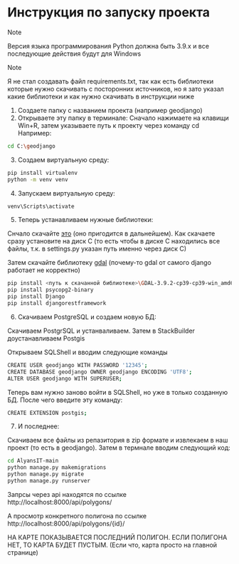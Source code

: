 # Инструкция по запуску проекта

>[!NOTE]
>Версия языка программирования Python должна быть 3.9.x и все последующие действия будут для Windows

>[!NOTE]
>Я не стал создавать файл requirements.txt, так как есть библиотеки которые нужно скачивать с посторонних источников, но я зато указал какие библиотеки и как нужно скачивать в инструкции ниже

1. Создаете папку с названием проекта (например geodjango)
2. Открываете эту папку в терминале:
Сначало нажимаете на клавищи Win+R, затем указываете путь к проекту через команду cd
Например:
```bash
cd C:\geodjango
```
3. Создаем виртуальную среду:
```bash
pip install virtualenv
python -m venv venv
```
4. Запускаем виртуальную среду:
```bash
venv\Scripts\activate
```
5. Теперь устанавливаем нужные библиотеки:

Снчало скачайте [это](https://download.osgeo.org/osgeo4w/v2/osgeo4w-setup.exe) (оно пригодится в дальнейшем). Как скачаете сразу установите на диск C (то есть чтобы в диске C находились все файлы, т.к. в settings.py указан путь именно через диск C)

Затем скачайте библиотеку [gdal](https://github.com/ilyaognev69/AlyansIT/releases/download/GDAL/GDAL-3.9.2-cp39-cp39-win_amd64.whl) (почему-то gdal от самого django работает не корректно)
```bash
pip install <путь к скачанной библиотеке>\GDAL-3.9.2-cp39-cp39-win_amd64.whl
pip install psycopg2-binary
pip install Django
pip install djangorestframework
```
6. Скачиваем PostgreSQL и создаем новую БД:

Скачиваем PostgrSQL и устанваливаем. Затем в StackBuilder доустанавливаем Postgis

Открываем SQLShell и вводим следующие команды
```bash
CREATE USER geodjango WITH PASSWORD '12345';
CREATE DATABASE geodjango OWNER geodjango ENCODING 'UTF8';
ALTER USER geodjango WITH SUPERUSER;
```
Теперь вам нужно заново войти в SQLShell, но уже в только созданную БД. После чего введите эту команду:
```bash
CREATE EXTENSION postgis;
```
7. И последнее:

Скачиваем все файлы из репазитория в zip формате и извлекаем в наш проект (то есть в geodjango). Затем в термнале вводим следующий код:
```bash
cd AlyansIT-main
python manage.py makemigrations
python manage.py migrate
python manage.py runserver
```

Запрсы через api находятся по ссылке http://localhost:8000/api/polygons/

А просмотр конкретного полигона по ссылке http://localhost:8000/api/polygons/{id}/

НА КАРТЕ ПОКАЗЫВАЕТСЯ ПОСЛЕДНИЙ ПОЛИГОН. ЕСЛИ ПОЛИГОНА НЕТ, ТО КАРТА БУДЕТ ПУСТЫМ. (Если что, карта просто на главной странице)

